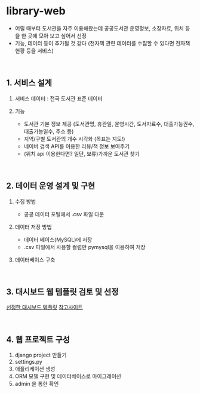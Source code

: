 # library-web  
- 어릴 때부터 도서관을 자주 이용해왔는데 공공도서관 운영정보, 소장자료, 위치 등을 한 곳에 모아 보고 싶어서 선정
- 기능, 데이터 등이 추가될 것 같다 (전자책 관련 데이터를 수집할 수 있다면 전자책 현황 등을 서비스)

<br>

## 1. 서비스 설계  
1. 서비스 데이터 : 전국 도서관 표준 데이터  

2. 기능
    - 도서관 기본 정보 제공 (도서관명, 휴관일, 운영시간, 도서자료수, 대출가능권수, 대출가능일수, 주소 등)
    - 지역/구별 도서관의 개수 시각화 (목표는 지도!)
    - 네이버 검색 API를 이용한 리뷰/책 정보 보여주기
    - (위치 api 이용한다면? 일단, 보류)가까운 도서관 찾기

<br>

## 2. 데이터 운영 설계 및 구현
1. 수집 방법
    - 공공 데이터 포털에서 .csv 파일 다운

2. 데이터 저장 방법
    - 데이터 베이스(MySQL)에 저장
    - .csv 파일에서 사용할 컬럼만 pymysql을 이용하여 저장

3. 데이터베이스 구축

<br>

## 3. 대시보드 웹 템플릿 검토 및 선정
[선정한 대시보드 템플릿](https://github.com/puikinsh/kiaalap)
[참고사이트](https://colorlib.com/wp/free-dashboard-templates/)

<br>

## 4. 웹 프로젝트 구성
1. django project 만들기
2. settings.py
3. 애플리케이션 생성
4. ORM 모델 구현 및 데이터베이스로 마이그레이션
5. admin 을 통한 확인

<br>
